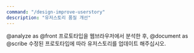 ```yaml
---
command: "/design-improve-userstory"
description: "유저스토리 품질 개선"
---
```


@analyze as @front 프로토타입을 웹브라우저에서 분석한 후,
@document as @scribe 수정된 프로토타입에 따라 유저스토리를 업데이트 해주십시오.